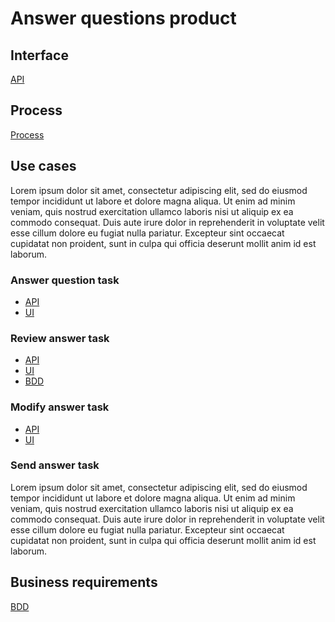# Answer questions product

## Interface

[API](living-documentation/openapi.yaml)

## Process

[Process](living-documentation/process.bpmn)

## Use cases

Lorem ipsum dolor sit amet, consectetur adipiscing elit, sed do eiusmod tempor incididunt ut labore et dolore magna aliqua. Ut enim ad minim veniam, quis nostrud exercitation ullamco laboris nisi ut aliquip ex ea commodo consequat. Duis aute irure dolor in reprehenderit in voluptate velit esse cillum dolore eu fugiat nulla pariatur. Excepteur sint occaecat cupidatat non proident, sunt in culpa qui officia deserunt mollit anim id est laborum.

### Answer question task

* [API](living-documentation/answer-question-user-task.openapi.yaml)
* [UI](living-documentation/answer-question.user-task.yaml)

### Review answer task

* [API](living-documentation/review-answer-user-task.openapi.yaml)
* [UI](living-documentation/review-answer.user-task.yaml)
* [BDD](living-documentation/review-answer-user-task.bdd.feature)

### Modify answer task

* [API](living-documentation/modify-answer-user-task.openapi.yaml)
* [UI](living-documentation/modify-answer.user-task.yaml)

### Send answer task

Lorem ipsum dolor sit amet, consectetur adipiscing elit, sed do eiusmod tempor incididunt ut labore et dolore magna aliqua. Ut enim ad minim veniam, quis nostrud exercitation ullamco laboris nisi ut aliquip ex ea commodo consequat. Duis aute irure dolor in reprehenderit in voluptate velit esse cillum dolore eu fugiat nulla pariatur. Excepteur sint occaecat cupidatat non proident, sunt in culpa qui officia deserunt mollit anim id est laborum.

## Business requirements

[BDD](living-documentation/bdd.feature)